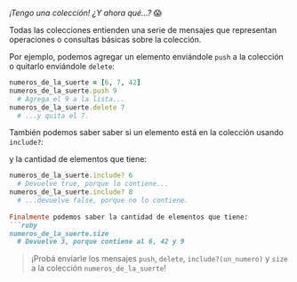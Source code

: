 _¡Tengo una colección! ¿Y ahora qué...?_ :scream:

Todas las colecciones entienden una serie de mensajes que representan operaciones o consultas básicas sobre la colección.

Por ejemplo, podemos agregar un elemento enviándole `push` a la colección o quitarlo enviándole `delete`:

```ruby
numeros_de_la_suerte = [6, 7, 42]
numeros_de_la_suerte.push 9
  # Agrega el 9 a la lista...
numeros_de_la_suerte.delete 7
  # ...y quita el 7.
```

También podemos saber saber si un elemento está en la colección usando `include?`:

y la cantidad de elementos que tiene:

```ruby
numeros_de_la_suerte.include? 6
  # Devuelve true, porque lo contiene...
numeros_de_la_suerte.include? 8
  # ...devuelve false, porque no lo contiene.
  
Finalmente podemos saber la cantidad de elementos que tiene:
```ruby
numeros_de_la_suerte.size
  # Devuelve 3, porque contiene al 6, 42 y 9
```

> ¡Probá enviarle los mensajes `push`, `delete`, `include?(un_numero)` y `size` a la colección `numeros_de_la_suerte`!